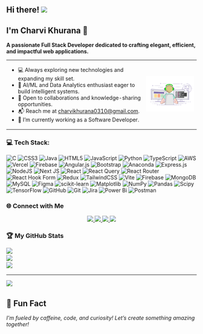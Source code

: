 ## Hi there! ![](https://user-images.githubusercontent.com/18350557/176309783-0785949b-9127-417c-8b55-ab5a4333674e.gif)  
## I'm Charvi Khurana 🌟  

**A passionate Full Stack Developer dedicated to crafting elegant, efficient, and impactful web applications.**

<div align="center">
  <table>
    <tr>
      <td>
        <ul>
          <li>💻 Always exploring new technologies and expanding my skill set.</li>
          <li>🌟 AI/ML and Data Analytics enthusiast eager to build intelligent systems.</li>
          <li>🤝 Open to collaborations and knowledge-sharing opportunities.</li>
          <li>📬 Reach me at <a href="mailto:charvikhurana0310@gmail.com">charvikhurana0310@gmail.com</a>.</li>
          <li>🌱 I’m currently working as a Software Developer.</li>
        </ul>
      </td>
      <td>
        <div align="center">
          <img src="https://raw.githubusercontent.com/devSouvik/devSouvik/master/gif3.gif" width="300" />
        </div>
      </td>
    </tr>
  </table>
</div>


### 💻 Tech Stack:
![C](https://img.shields.io/badge/c-%2300599C.svg?style=for-the-badge&logo=c&logoColor=white) ![CSS3](https://img.shields.io/badge/css3-%231572B6.svg?style=for-the-badge&logo=css3&logoColor=white) ![Java](https://img.shields.io/badge/java-%23ED8B00.svg?style=for-the-badge&logo=openjdk&logoColor=white) ![HTML5](https://img.shields.io/badge/html5-%23E34F26.svg?style=for-the-badge&logo=html5&logoColor=white) ![JavaScript](https://img.shields.io/badge/javascript-%23323330.svg?style=for-the-badge&logo=javascript&logoColor=%23F7DF1E) ![Python](https://img.shields.io/badge/python-3670A0?style=for-the-badge&logo=python&logoColor=ffdd54) ![TypeScript](https://img.shields.io/badge/typescript-%23007ACC.svg?style=for-the-badge&logo=typescript&logoColor=white) ![AWS](https://img.shields.io/badge/AWS-%23FF9900.svg?style=for-the-badge&logo=amazon-aws&logoColor=white) ![Vercel](https://img.shields.io/badge/vercel-%23000000.svg?style=for-the-badge&logo=vercel&logoColor=white) ![Firebase](https://img.shields.io/badge/firebase-%23039BE5.svg?style=for-the-badge&logo=firebase) ![Angular.js](https://img.shields.io/badge/angular.js-%23E23237.svg?style=for-the-badge&logo=angularjs&logoColor=white) ![Bootstrap](https://img.shields.io/badge/bootstrap-%238511FA.svg?style=for-the-badge&logo=bootstrap&logoColor=white) ![Anaconda](https://img.shields.io/badge/Anaconda-%2344A833.svg?style=for-the-badge&logo=anaconda&logoColor=white) ![Express.js](https://img.shields.io/badge/express.js-%23404d59.svg?style=for-the-badge&logo=express&logoColor=%2361DAFB) ![NodeJS](https://img.shields.io/badge/node.js-6DA55F?style=for-the-badge&logo=node.js&logoColor=white) ![Next JS](https://img.shields.io/badge/opencv-%23white.svg?style=for-the-badge&logo=opencv&logoColor=white) ![React](https://img.shields.io/badge/react-%2320232a.svg?style=for-the-badge&logo=react&logoColor=%2361DAFB) ![React Query](https://img.shields.io/badge/-React%20Query-FF4154?style=for-the-badge&logo=react%20query&logoColor=white) ![React Router](https://img.shields.io/badge/React_Router-CA4245?style=for-the-badge&logo=react-router&logoColor=white) ![React Hook Form](https://img.shields.io/badge/React%20Hook%20Form-%23EC5990.svg?style=for-the-badge&logo=reacthookform&logoColor=white) ![Redux](https://img.shields.io/badge/redux-%23593d88.svg?style=for-the-badge&logo=redux&logoColor=white) ![TailwindCSS](https://img.shields.io/badge/tailwindcss-%2338B2AC.svg?style=for-the-badge&logo=tailwind-css&logoColor=white) ![Vite](https://img.shields.io/badge/vite-%23646CFF.svg?style=for-the-badge&logo=vite&logoColor=white) ![Firebase](https://img.shields.io/badge/firebase-a08021?style=for-the-badge&logo=firebase&logoColor=ffcd34) ![MongoDB](https://img.shields.io/badge/MongoDB-%234ea94b.svg?style=for-the-badge&logo=mongodb&logoColor=white) ![MySQL](https://img.shields.io/badge/mysql-4479A1.svg?style=for-the-badge&logo=mysql&logoColor=white) ![Figma](https://img.shields.io/badge/figma-%23F24E1E.svg?style=for-the-badge&logo=figma&logoColor=white) ![scikit-learn](https://img.shields.io/badge/scikit--learn-%23F7931E.svg?style=for-the-badge&logo=scikit-learn&logoColor=white) ![Matplotlib](https://img.shields.io/badge/Matplotlib-%23ffffff.svg?style=for-the-badge&logo=Matplotlib&logoColor=black) ![NumPy](https://img.shields.io/badge/numpy-%23013243.svg?style=for-the-badge&logo=numpy&logoColor=white) ![Pandas](https://img.shields.io/badge/pandas-%23150458.svg?style=for-the-badge&logo=pandas&logoColor=white) ![Scipy](https://img.shields.io/badge/SciPy-%230C55A5.svg?style=for-the-badge&logo=scipy&logoColor=%white) ![TensorFlow](https://img.shields.io/badge/TensorFlow-%23FF6F00.svg?style=for-the-badge&logo=TensorFlow&logoColor=white) ![GitHub](https://img.shields.io/badge/github-%23121011.svg?style=for-the-badge&logo=github&logoColor=white) ![Git](https://img.shields.io/badge/git-%23F05033.svg?style=for-the-badge&logo=git&logoColor=white) ![Jira](https://img.shields.io/badge/jira-%230A0FFF.svg?style=for-the-badge&logo=jira&logoColor=white) ![Power Bi](https://img.shields.io/badge/power_bi-F2C811?style=for-the-badge&logo=powerbi&logoColor=black) ![Postman](https://img.shields.io/badge/Postman-FF6C37?style=for-the-badge&logo=postman&logoColor=white)

### 🌐 Connect with Me  
<div align="center">  
  <a href="https://www.github.com/charvi03" target="_blank">
    <img src="https://raw.githubusercontent.com/danielcranney/readme-generator/main/public/icons/socials/github.svg" width="40" />
  </a>
  <a href="https://linkedin.com/in/charvi-khurana" target="_blank">
    <img src="https://raw.githubusercontent.com/rahuldkjain/github-profile-readme-generator/master/src/images/icons/Social/linked-in-alt.svg" width="40" />
  </a>
  <a href="https://leetcode.com/u/charvikhurana01/" target="_blank">
    <img src="https://upload.wikimedia.org/wikipedia/commons/1/19/LeetCode_logo_black.png" width="40" />
  </a>
  <a href="https://www.instagram.com/charvi.0_1/" target="_blank">
    <img src="https://upload.wikimedia.org/wikipedia/commons/a/a5/Instagram_icon.png" width="40" />
  </a>
</div>  

### 🏆 My GitHub Stats  

![](https://github-readme-stats.vercel.app/api?username=charvi03&theme=blue-green&hide_border=false&include_all_commits=false&count_private=false)<br/>
![](https://github-readme-streak-stats.herokuapp.com/?user=charvi03&theme=blue-green&hide_border=false)<br/>
![](https://github-readme-stats.vercel.app/api/top-langs/?username=charvi03&theme=blue-green&hide_border=false&include_all_commits=false&count_private=false&layout=compact)

---

[![](https://visitcount.itsvg.in/api?id=charvi03&icon=0&color=0)](https://visitcount.itsvg.in)

## 🌟 **Fun Fact**
_I'm fueled by caffeine, code, and curiosity! Let’s create something amazing together!_
